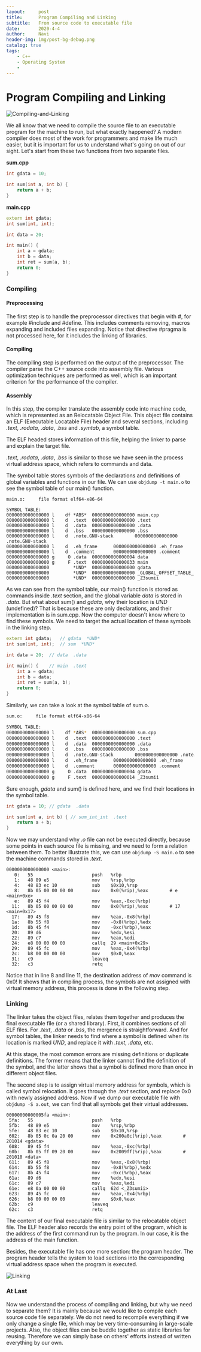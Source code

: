 ```yaml
---
layout:     post
title:      Program Compiling and Linking
subtitle:   From source code to executable file
date:       2020-4-4
author:     Navi
header-img: img/post-bg-debug.png
catalog: true
tags:
    - C++
    - Operating System
    - 
---
```


# Program Compiling and Linking
![Compiling-and-Linking](../img/cpp/compiling-and-linking.png)

We all know that we need to compile the source file to an executable program for the machine to run, but what exactly happened? A modern compiler does most of the work for programmers and make life much easier, but it is important for us to understand what's going on out of our sight. Let's start from these two functions from two separate files.

**sum.cpp**

```c++
int gdata = 10;

int sum(int a, int b) {
    return a + b;
}
```

**main.cpp**

```cpp
extern int gdata;
int sum(int, int);

int data = 20;

int main() {
    int a = gdata;
    int b = data;
    int ret = sum(a, b);
    return 0;
}
```

### Compiling

#### Preprocessing

The first step is to handle the preprocessor directives that begin with #, for example #include and #define. This includes comments removing, macros expanding and included files expanding. Notice that directive #pragma is not processed here, for it includes the linking of libraries.

#### Compiling

The compiling step is performed on the output of the preprocessor. The compiler parse the C++ source code into assembly file. Various optimization techniques are performed as well, which is an important criterion for the performance of the compiler.

#### Assembly

In this step, the compiler translate the assembly code into machine code, which is represented as an Relocatable Object File. This object file contains an ELF (Executable Locatable File) header and several sections, including *.text*, *.rodata*, *.data*, *.bss* and *.symtab*, a symbol table. 

The ELF headed stores information of this file, helping the linker to parse and explain the target file.

*.text*, *.rodata*, *.data*, *.bss* is similar to those we have seen in the process virtual address space, which refers to commands and data.

The symbol table stores symbols of the declarations and definitions of global variables and functions in our file. We can use ```objdump -t main.o``` to see the symbol table of our main() function.

```shell
main.o:     file format elf64-x86-64

SYMBOL TABLE:
0000000000000000 l    df *ABS*  0000000000000000 main.cpp
0000000000000000 l    d  .text  0000000000000000 .text
0000000000000000 l    d  .data  0000000000000000 .data
0000000000000000 l    d  .bss   0000000000000000 .bss
0000000000000000 l    d  .note.GNU-stack        0000000000000000 .note.GNU-stack
0000000000000000 l    d  .eh_frame      0000000000000000 .eh_frame
0000000000000000 l    d  .comment       0000000000000000 .comment
0000000000000000 g     O .data  0000000000000004 data
0000000000000000 g     F .text  0000000000000033 main
0000000000000000         *UND*  0000000000000000 gdata
0000000000000000         *UND*  0000000000000000 _GLOBAL_OFFSET_TABLE_
0000000000000000         *UND*  0000000000000000 _Z3sumii
```

As we can see from the symbol table, our main() function is stored as commands inside *.text* section, and the global variable *data* is stored in *.data*. But what about sum() and *gdata*, why their location is *UND* (undefined)? That is because these are only declarations, and their implementation is in sum.cpp. Now the computer doesn't know where to find these symbols. We need to target the actual location of these symbols in the linking step.

```cpp
extern int gdata;	// gdata  *UND*
int sum(int, int);	// sum  *UND*

int data = 20;	// data  .data

int main() {	// main  .text
    int a = gdata;
    int b = data;
    int ret = sum(a, b);
    return 0;
}
```

Similarly, we can take a look at the symbol table of sum.o.

```bash
sum.o:     file format elf64-x86-64

SYMBOL TABLE:
0000000000000000 l    df *ABS*  0000000000000000 sum.cpp
0000000000000000 l    d  .text  0000000000000000 .text
0000000000000000 l    d  .data  0000000000000000 .data
0000000000000000 l    d  .bss   0000000000000000 .bss
0000000000000000 l    d  .note.GNU-stack        0000000000000000 .note.GNU-stack
0000000000000000 l    d  .eh_frame      0000000000000000 .eh_frame
0000000000000000 l    d  .comment       0000000000000000 .comment
0000000000000000 g     O .data  0000000000000004 gdata
0000000000000000 g     F .text  0000000000000014 _Z3sumii
```

Sure enough, *gdata* and sum() is defined here, and we find their locations in the symbol table.

```cpp
int gdata = 10;	// gdata  .data

int sum(int a, int b) {	// sum_int_int  .text
    return a + b;
}
```

Now we may understand why *.o* file can not be executed directly, because some points in each source file is missing, and we need to form a relation between them. To better illustrate this, we can use ```objdump -S main.o``` to see the machine commands stored in *.text*. 

```shell
0000000000000000 <main>:
   0:   55                      push   %rbp
   1:   48 89 e5                mov    %rsp,%rbp
   4:   48 83 ec 10             sub    $0x10,%rsp
   8:   8b 05 00 00 00 00       mov    0x0(%rip),%eax        # e <main+0xe>
   e:   89 45 f4                mov    %eax,-0xc(%rbp)
  11:   8b 05 00 00 00 00       mov    0x0(%rip),%eax        # 17 <main+0x17>
  17:   89 45 f8                mov    %eax,-0x8(%rbp)
  1a:   8b 55 f8                mov    -0x8(%rbp),%edx
  1d:   8b 45 f4                mov    -0xc(%rbp),%eax
  20:   89 d6                   mov    %edx,%esi
  22:   89 c7                   mov    %eax,%edi
  24:   e8 00 00 00 00          callq  29 <main+0x29>
  29:   89 45 fc                mov    %eax,-0x4(%rbp)
  2c:   b8 00 00 00 00          mov    $0x0,%eax
  31:   c9                      leaveq
  32:   c3                      retq
```

Notice that in line 8 and line 11, the destination address of *mov* command is 0x0! It shows that in compiling process, the symbols are not assigned with virtual memory address, this process is done in the following step.

### Linking

The linker takes the object files, relates them together and produces the final executable file (or a shared library). First, it combines sections of all ELF files. For *.text*, *.data* or *.bss*, the mergence is straightforward. And for symbol tables, the linker needs to find where a symbol is defined when its location is marked *UND*, and replace it with *.text*, *.data*, etc.

At this stage, the most common errors are missing definitions or duplicate definitions. The former means that the linker cannot find the definition of the symbol, and the  latter shows that a symbol is defined more than once in different object files.

The second step is to assign virtual memory address for symbols, which is called symbol relocation. It goes through the *.text* section, and replace 0x0 with newly assigned address. Now if we dump our executable file with ```objdump -S a.out```, we can find that all symbols get their virtual addresses.

```shell
00000000000005fa <main>:
 5fa:   55                      push   %rbp
 5fb:   48 89 e5                mov    %rsp,%rbp
 5fe:   48 83 ec 10             sub    $0x10,%rsp
 602:   8b 05 0c 0a 20 00       mov    0x200a0c(%rip),%eax        # 201014 <gdata>
 608:   89 45 f4                mov    %eax,-0xc(%rbp)
 60b:   8b 05 ff 09 20 00       mov    0x2009ff(%rip),%eax        # 201010 <data>
 611:   89 45 f8                mov    %eax,-0x8(%rbp)
 614:   8b 55 f8                mov    -0x8(%rbp),%edx
 617:   8b 45 f4                mov    -0xc(%rbp),%eax
 61a:   89 d6                   mov    %edx,%esi
 61c:   89 c7                   mov    %eax,%edi
 61e:   e8 0a 00 00 00          callq  62d <_Z3sumii>
 623:   89 45 fc                mov    %eax,-0x4(%rbp)
 626:   b8 00 00 00 00          mov    $0x0,%eax
 62b:   c9                      leaveq
 62c:   c3                      retq
```

The content of our final executable file is similar to the relocatable object file. The ELF header also records the entry point of the program, which is the address of the first command run by the program. In our case, it is the address of the main function.

Besides, the executable file has one more section: the program header. The program header tells the system to load sections into the corresponding virtual address space when the program is executed.

![Linking](../img/cpp/linking.png)

### At Last

Now we understand the process of compiling and linking, but why we need to separate them? It is mainly because we would like to compile each source code file separately. We do not need to recompile everything if we only change a single file, which may be very time-consuming in large-scale projects. Also, the object files can be buddle together as static libraries for reusing. Therefore we can simply base on others' efforts instead of written everything by our own.

